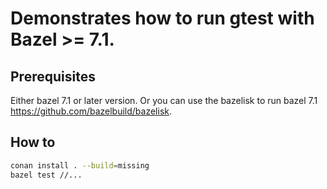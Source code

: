 # Demonstrates how to run gtest with Bazel >= 7.1.

## Prerequisites
Either bazel 7.1 or later version. Or you can use the bazelisk to run bazel 7.1 https://github.com/bazelbuild/bazelisk.

## How to
```bash
conan install . --build=missing
bazel test //...
```
